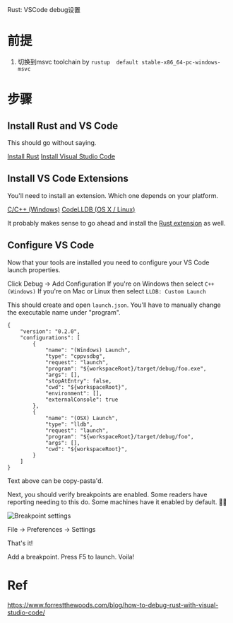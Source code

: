 Rust: VSCode debug设置

# 前提

1. 切换到msvc toolchain by `rustup  default stable-x86_64-pc-windows-msvc`

# 步骤

## Install Rust and VS Code

This should go without saying.

[Install Rust](https://www.rust-lang.org/tools/install)
[Install Visual Studio Code](https://code.visualstudio.com/download)

## Install VS Code Extensions

You'll need to install an extension. Which one depends on your platform.

[C/C++ (Windows)](https://marketplace.visualstudio.com/items?itemName=ms-vscode.cpptools)
[CodeLLDB (OS X / Linux)](https://marketplace.visualstudio.com/items?itemName=vadimcn.vscode-lldb)

It probably makes sense to go ahead and install the [Rust extension](https://marketplace.visualstudio.com/items?itemName=rust-lang.rust) as well.

## Configure VS Code

Now that your tools are installed you need to configure your VS Code launch properties.

Click Debug -> Add Configuration
If you're on Windows then select `C++ (Windows)`
If you're on Mac or Linux then select `LLDB: Custom Launch`

This should create and open `launch.json`. You'll have to manually change the executable name under "program".

```
{
    "version": "0.2.0",
    "configurations": [
        {
            "name": "(Windows) Launch",
            "type": "cppvsdbg",
            "request": "launch",
            "program": "${workspaceRoot}/target/debug/foo.exe",
            "args": [],
            "stopAtEntry": false,
            "cwd": "${workspaceRoot}",
            "environment": [],
            "externalConsole": true
        },
        {
            "name": "(OSX) Launch",
            "type": "lldb",
            "request": "launch",
            "program": "${workspaceRoot}/target/debug/foo",
            "args": [],
            "cwd": "${workspaceRoot}",
        }
    ]
}
```

Text above can be copy-pasta'd.

Next, you should verify breakpoints are enabled. Some readers have reporting needing to this do. Some machines have it enabled by default. 🤷‍♂️

![Breakpoint settings](07.png)

File -> Preferences -> Settings

That's it!

Add a breakpoint. Press F5 to launch. Voila!

# Ref

https://www.forrestthewoods.com/blog/how-to-debug-rust-with-visual-studio-code/
